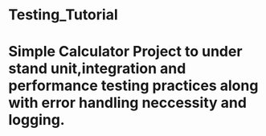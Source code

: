 # Testing_Tutorial

# Simple Calculator Project to under stand unit,integration and performance testing practices along with error handling neccessity and logging.